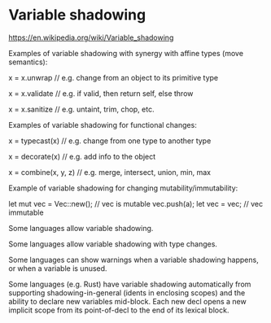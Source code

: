 # Variable shadowing

https://en.wikipedia.org/wiki/Variable_shadowing

Examples of variable shadowing with synergy with affine types (move semantics):

   x = x.unwrap // e.g. change from an object to its primitive type

   x = x.validate // e.g. if valid, then return self, else throw

   x = x.sanitize // e.g. untaint, trim, chop, etc.

Examples of variable shadowing for functional changes:

   x = typecast(x)  // e.g. change from one type to another type

   x = decorate(x) // e.g. add info to the object

   x = combine(x, y, z) // e.g. merge, intersect, union, min, max 

Example of variable shadowing for changing mutability/immutability:

   let mut vec = Vec::new(); // vec is mutable
   vec.push(a);
   let vec = vec; // vec immutable

Some languages allow variable shadowing.

Some languages allow variable shadowing with type changes.

Some languages can show warnings when a variable shadowing happens, or when a variable is unused.

Some languages (e.g. Rust) have variable shadowing automatically from supporting shadowing-in-general (idents in enclosing scopes) and the ability to declare new variables mid-block. Each new decl opens a new implicit scope from its point-of-decl to the end of its lexical block.
